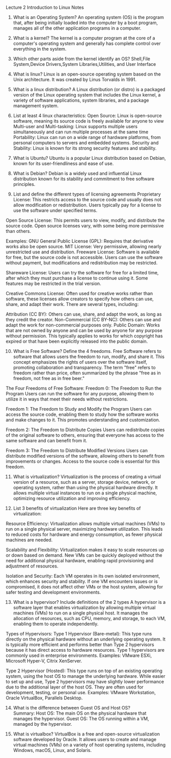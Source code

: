 Lecture 2 Introduction to Linux Notes
 
1. What is an Operating System?
An operating system (OS) is the program that, after being initially loaded into the computer by a boot program, manages all of the other application programs in a computer.

2. What is a kernel?
The kernel is a computer program at the core of a computer's operating system and generally has complete control over everything in the system.

3. Which other parts aside from the kernel identify an OS?
Shell,File System,Device Drivers,System Libraries,Utilities, and User Interface

4. What is linux?
Linux is an open-source operating system based on the Unix architecture. It was created by Linus Torvalds in 1991.

5. What is a linux distribution?
A Linux distribution (or distro) is a packaged version of the Linux operating system that includes the Linux kernel, a variety of software applications, system libraries, and a package management system.

6. List at least 4 linux characteristics:
Open Source: Linux is open-source software, meaning its source code is freely available for anyone to view
Multi-user and Multi-tasking: Linux supports multiple users simultaneously and can run multiple processes at the same time
Portability: Linux can run on a wide range of hardware platforms, from personal computers to servers and embedded systems. 
Security and Stability: Linux is known for its strong security features and stability. 

7. What is Ubuntu?
Ubuntu is a popular Linux distribution based on Debian, known for its user-friendliness and ease of use. 

8. What is Debian?
Debian is a widely used and influential Linux distribution known for its stability and commitment to free software principles.

9. List and define the different types of licensing agreements
Proprietary License: This restricts access to the source code and usually does not allow modification or redistribution. Users typically pay for a license to use the software under specified terms.

Open Source License: This permits users to view, modify, and distribute the source code. Open source licenses vary, with some being more permissive than others.

Examples:
GNU General Public License (GPL): Requires that derivative works also be open source.
MIT License: Very permissive, allowing nearly unrestricted use and distribution.
Freeware License: Software is available for free, but the source code is not accessible. Users can use the software without payment, but modifications and redistribution may be restricted.

Shareware License: Users can try the software for free for a limited time, after which they must purchase a license to continue using it. Some features may be restricted in the trial version.

Creative Commons License: Often used for creative works rather than software, these licenses allow creators to specify how others can use, share, and adapt their work. There are several types, including:

Attribution (CC BY): Others can use, share, and adapt the work, as long as they credit the creator.
Non-Commercial (CC BY-NC): Others can use and adapt the work for non-commercial purposes only.
Public Domain: Works that are not owned by anyone and can be used by anyone for any purpose without permission. This typically applies to works for which copyright has expired or that have been explicitly released into the public domain.

10. What is Free Software? Define the 4 freedoms.
Free Software refers to software that allows users the freedom to run, modify, and share it. This concept emphasizes the rights of users over the software itself, promoting collaboration and transparency. The term "free" refers to freedom rather than price, often summarized by the phrase "free as in freedom, not free as in free beer."

The Four Freedoms of Free Software:
Freedom 0: The Freedom to Run the Program
Users can run the software for any purpose, allowing them to utilize it in ways that meet their needs without restrictions.

Freedom 1: The Freedom to Study and Modify the Program
Users can access the source code, enabling them to study how the software works and make changes to it. This promotes understanding and customization.

Freedom 2: The Freedom to Distribute Copies
Users can redistribute copies of the original software to others, ensuring that everyone has access to the same software and can benefit from it.

Freedom 3: The Freedom to Distribute Modified Versions
Users can distribute modified versions of the software, allowing others to benefit from improvements or changes. Access to the source code is essential for this freedom.

11. What is virtualization?
Virtualization is the process of creating a virtual version of a resource, such as a server, storage device, network, or operating system, rather than using the physical hardware directly. It allows multiple virtual instances to run on a single physical machine, optimizing resource utilization and improving efficiency.

12. List 3 benefits of virtualization
Here are three key benefits of virtualization:

Resource Efficiency: Virtualization allows multiple virtual machines (VMs) to run on a single physical server, maximizing hardware utilization. This leads to reduced costs for hardware and energy consumption, as fewer physical machines are needed.

Scalability and Flexibility: Virtualization makes it easy to scale resources up or down based on demand. New VMs can be quickly deployed without the need for additional physical hardware, enabling rapid provisioning and adjustment of resources.

Isolation and Security: Each VM operates in its own isolated environment, which enhances security and stability. If one VM encounters issues or is compromised, it does not affect other VMs or the host system, allowing for safer testing and development environments.

13. What is a hypervisor? Include definitions of the 2 types
A hypervisor is a software layer that enables virtualization by allowing multiple virtual machines (VMs) to run on a single physical host. It manages the allocation of resources, such as CPU, memory, and storage, to each VM, enabling them to operate independently.

Types of Hypervisors:
Type 1 Hypervisor (Bare-metal):
This type runs directly on the physical hardware without an underlying operating system. It is typically more efficient and performs better than Type 2 hypervisors because it has direct access to hardware resources. Type 1 hypervisors are commonly used in enterprise environments.
Examples: VMware ESXi, Microsoft Hyper-V, Citrix XenServer.

Type 2 Hypervisor (Hosted):
This type runs on top of an existing operating system, using the host OS to manage the underlying hardware. While easier to set up and use, Type 2 hypervisors may have slightly lower performance due to the additional layer of the host OS. They are often used for development, testing, or personal use.
Examples: VMware Workstation, Oracle VirtualBox, Parallels Desktop.

14. What is the difference between Guest OS and Host OS?\
Summary:
Host OS: The main OS on the physical hardware that manages the hypervisor.
Guest OS: The OS running within a VM, managed by the hypervisor.

15. What is virtualbox?
VirtualBox is a free and open-source virtualization software developed by Oracle. It allows users to create and manage virtual machines (VMs) on a variety of host operating systems, including Windows, macOS, Linux, and Solaris.